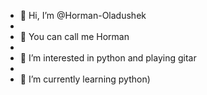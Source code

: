 - 👋 Hi, I’m @Horman-Oladushek
-
- 🐧 You can call me Horman
-   
- 👀 I’m interested in python and playing gitar
- 
- 🌱 I’m currently learning python)

<!---
Horman-Oladushek/Horman-Oladushek is a ✨ special ✨ repository because its `README.md` (this file) appears on your GitHub profile.
You can click the Preview link to take a look at your changes.
--->
